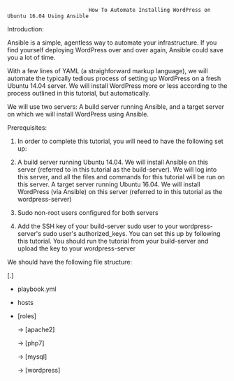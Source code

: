                               How To Automate Installing WordPress on Ubuntu 16.04 Using Ansible

Introduction:

Ansible is a simple, agentless way to automate your infrastructure. If you find yourself deploying WordPress over and over again, Ansible could save you a lot of time.

With a few lines of YAML (a straighforward markup language), we will automate the typically tedious process of setting up WordPress on a fresh Ubuntu 14.04 server. We will install WordPress more or less according to the process outlined in this tutorial, but automatically.

We will use two servers: A build server running Ansible, and a target server on which we will install WordPress using Ansible.

Prerequisites:

1) In order to complete this tutorial, you will need to have the following set up:

2) A build server running Ubuntu 14.04. We will install Ansible on this server (referred to in this tutorial as the build-server). We will log into this server, and all the files and commands for this tutorial will be run on this server. A target server running Ubuntu 16.04. We will install WordPress (via Ansible) on this server (referred to in this tutorial as the wordpress-server)

3) Sudo non-root users configured for both servers

4) Add the SSH key of your build-server sudo user to your wordpress-server's sudo user's authorized_keys. You can set this up by following this tutorial. You should run the tutorial from your build-server and upload the key to your wordpress-server

We should have the following file structure:

[.]
 * playbook.yml
 * hosts
 * [roles]
      
      -> [apache2]
        
      -> [php7]
          
      -> [mysql]
          
      -> [wordpress]
                
